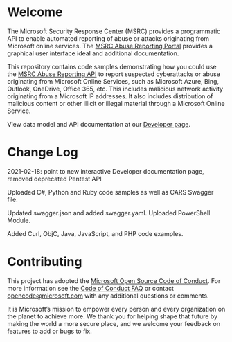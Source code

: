 

# Welcome
The Microsoft Security Response Center (MSRC) provides a programmatic API to enable automated reporting of abuse or attacks originating from Microsoft online services. The [MSRC Abuse Reporting Portal](https://msrc.microsoft.com/report/abuse) provides a graphical user interface ideal and additional documentation.

This repository contains code samples demonstrating how you could use the [MSRC Abuse Reporting API](https://msrc.microsoft.com/report/developer) to report suspected cyberattacks or abuse originating from Microsoft Online Services, such as Microsoft Azure, Bing, Outlook, OneDrive, Office 365, etc. This includes malicious network activity originating from a Microsoft IP addresses. It also includes distribution of malicious content or other illicit or illegal material through a Microsoft Online Service.

View data model and API documentation at our [Developer page](https://msrc.microsoft.com/report/developer).

# Change Log
2021-02-18: point to new interactive Developer documentation page, removed deprecated Pentest API

Uploaded C#, Python and Ruby code samples as well as CARS Swagger file.

Updated swagger.json and added swagger.yaml.  Uploaded PowerShell Module.

Added Curl, ObjC, Java, JavaScript, and PHP code examples.

# Contributing
This project has adopted the [Microsoft Open Source Code of Conduct](https://opensource.microsoft.com/codeofconduct/).
For more information see the [Code of Conduct FAQ](https://opensource.microsoft.com/codeofconduct/faq/) or
contact [opencode@microsoft.com](mailto:opencode@microsoft.com) with any additional questions or comments.

It is Microsoft’s mission to empower every person and every organization on the planet to achieve more. We thank you for helping shape that future by making the world a more secure place, and we welcome your feedback on features to add or bugs to fix.
